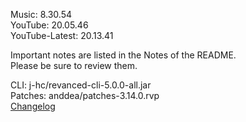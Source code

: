 Music: 8.30.54  
YouTube: 20.05.46  
YouTube-Latest: 20.13.41  

Important notes are listed in the Notes of the README.  
Please be sure to review them.
  
CLI: j-hc/revanced-cli-5.0.0-all.jar  
Patches: anddea/patches-3.14.0.rvp  
[Changelog](https://github.com/anddea/revanced-patches/releases/tag/v3.14.0)  
